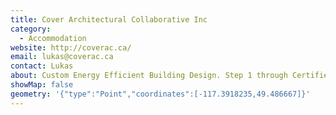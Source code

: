 ```yaml
---
title: Cover Architectural Collaborative Inc
category:
  - Accommodation
website: http://coverac.ca/
email: lukas@coverac.ca
contact: Lukas
about: Custom Energy Efficient Building Design. Step 1 through Certified PassiveHouse.
showMap: false
geometry: '{"type":"Point","coordinates":[-117.3918235,49.486667]}'
---
```

